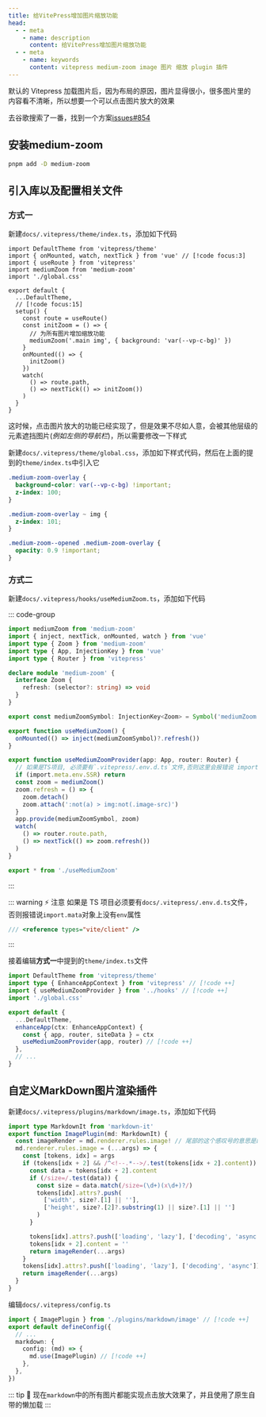 ```yaml
---
title: 给VitePress增加图片缩放功能
head:
  - - meta
    - name: description
      content: 给VitePress增加图片缩放功能
  - - meta
    - name: keywords
      content: vitepress medium-zoom image 图片 缩放 plugin 插件
---
```


默认的 Vitepress 加载图片后，因为布局的原因，图片显得很小，很多图片里的内容看不清晰，所以想要一个可以点击图片放大的效果

去谷歌搜索了一番，找到一个方案[issues#854](https://github.com/vuejs/vitepress/issues/854)

## 安装medium-zoom

```sh
pnpm add -D medium-zoom
```

## 引入库以及配置相关文件

### 方式一

新建`docs/.vitepress/theme/index.ts`，添加如下代码

```ts{2-4,10-23}
import DefaultTheme from 'vitepress/theme'
import { onMounted, watch, nextTick } from 'vue' // [!code focus:3]
import { useRoute } from 'vitepress'
import mediumZoom from 'medium-zoom'
import './global.css'

export default {
  ...DefaultTheme,
  // [!code focus:15]
  setup() {
    const route = useRoute()
    const initZoom = () => {
      // 为所有图片增加缩放功能
      mediumZoom('.main img', { background: 'var(--vp-c-bg)' })
    }
    onMounted(() => {
      initZoom()
    })
    watch(
      () => route.path,
      () => nextTick(() => initZoom())
    )
  }
}
```

这时候，点击图片放大的功能已经实现了，但是效果不尽如人意，会被其他层级的元素遮挡图片(_例如左侧的导航栏_)，所以需要修改一下样式

新建`docs/.vitepress/theme/global.css`，添加如下样式代码，然后在上面的提到的`theme/index.ts`中引入它

```css
.medium-zoom-overlay {
  background-color: var(--vp-c-bg) !important;
  z-index: 100;
}

.medium-zoom-overlay ~ img {
  z-index: 101;
}

.medium-zoom--opened .medium-zoom-overlay {
  opacity: 0.9 !important;
}
```

### 方式二

新建`docs/.vitepress/hooks/useMediumZoom.ts`，添加如下代码

::: code-group

```ts [useMediumZoom.ts]
import mediumZoom from 'medium-zoom'
import { inject, nextTick, onMounted, watch } from 'vue'
import type { Zoom } from 'medium-zoom'
import type { App, InjectionKey } from 'vue'
import type { Router } from 'vitepress'

declare module 'medium-zoom' {
  interface Zoom {
    refresh: (selector?: string) => void
  }
}

export const mediumZoomSymbol: InjectionKey<Zoom> = Symbol('mediumZoom')

export function useMediumZoom() {
  onMounted(() => inject(mediumZoomSymbol)?.refresh())
}

export function useMediumZoomProvider(app: App, router: Router) {
  // 如果是TS项目, 必须要有`.vitepress/.env.d.ts`文件,否则这里会报错说 import.mata对象上没有env属性
  if (import.meta.env.SSR) return
  const zoom = mediumZoom()
  zoom.refresh = () => {
    zoom.detach()
    zoom.attach(':not(a) > img:not(.image-src)')
  }
  app.provide(mediumZoomSymbol, zoom)
  watch(
    () => router.route.path,
    () => nextTick(() => zoom.refresh())
  )
}
```

```ts [index.ts]
export * from './useMediumZoom'
```

:::

::: warning ⚡ 注意
如果是 TS 项目必须要有`docs/.vitepress/.env.d.ts`文件，否则报错说`import.mata`对象上没有`env`属性

```ts
/// <reference types="vite/client" />
```

:::

接着编辑**方式一**中提到的`theme/index.ts`文件

```ts
import DefaultTheme from 'vitepress/theme'
import type { EnhanceAppContext } from 'vitepress' // [!code ++]
import { useMediumZoomProvider } from '../hooks' // [!code ++]
import './global.css'

export default {
  ...DefaultTheme,
  enhanceApp(ctx: EnhanceAppContext) {
    const { app, router, siteData } = ctx
    useMediumZoomProvider(app, router) // [!code ++]
  },
  // ...
}
```

## 自定义MarkDown图片渲染插件

新建`docs/.vitepress/plugins/markdown/image.ts`，添加如下代码

```ts
import type MarkdownIt from 'markdown-it'
export function ImagePlugin(md: MarkdownIt) {
  const imageRender = md.renderer.rules.image! // 尾部的这个感叹号的意思是断言此变量肯定有值
  md.renderer.rules.image = (...args) => {
    const [tokens, idx] = args
    if (tokens[idx + 2] && /^<!--.*-->/.test(tokens[idx + 2].content)) {
      const data = tokens[idx + 2].content
      if (/size=/.test(data)) {
        const size = data.match(/size=(\d+)(x\d+)?/)
        tokens[idx].attrs?.push(
          ['width', size?.[1] || ''],
          ['height', size?.[2]?.substring(1) || size?.[1] || '']
        )
      }

      tokens[idx].attrs?.push(['loading', 'lazy'], ['decoding', 'async'])
      tokens[idx + 2].content = ''
      return imageRender(...args)
    }
    tokens[idx].attrs?.push(['loading', 'lazy'], ['decoding', 'async'])
    return imageRender(...args)
  }
}
```

编辑`docs/.vitepress/config.ts`

```ts
import { ImagePlugin } from './plugins/markdown/image' // [!code ++]
export default defineConfig({
  // ...
  markdown: {
    config: (md) => {
      md.use(ImagePlugin) // [!code ++]
    },
  },
})
```

::: tip 🎉
现在`markdown`中的所有图片都能实现点击放大效果了，并且使用了原生自带的懒加载
:::
